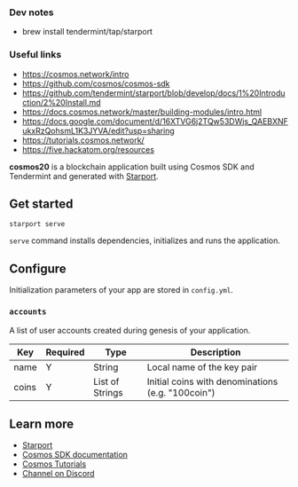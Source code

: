 <!--CosmosHub API Module

### Concept

Cosmos API module (apis) - interact with arbitrary api's from your cosmos app using this prebuilt cosmos hub module.

Going after the build a module challenge for the cosmos hackatom contest.

### Use cases

- Make api calls in response to key events such as block starts or ends, arbitrary messages, or ad-hoc queries.
- Perform programmatic access to other services such as other blockchains, third party api's
- Provide a simple interface to configure a set of API-based commands.

### Usage

1. Add the /x/apis module to your app
2. Configure the module with your external API's and desired parameters.
3. Create subscribers to process emitted events.

-->

### Dev notes

- brew install tendermint/tap/starport

### Useful links

- https://cosmos.network/intro
- https://github.com/cosmos/cosmos-sdk
- https://github.com/tendermint/starport/blob/develop/docs/1%20Introduction/2%20Install.md
- https://docs.cosmos.network/master/building-modules/intro.html
- https://docs.google.com/document/d/16XTVG6j2TQw53DWjs_QAEBXNFukxRzQohsmL1K3JYVA/edit?usp=sharing
- https://tutorials.cosmos.network/
- https://five.hackatom.org/resources

**cosmos20** is a blockchain application built using Cosmos SDK and Tendermint and generated with [Starport](https://github.com/tendermint/starport).

## Get started

```
starport serve
```

`serve` command installs dependencies, initializes and runs the application.

## Configure

Initialization parameters of your app are stored in `config.yml`.

### `accounts`

A list of user accounts created during genesis of your application.

| Key   | Required | Type            | Description                                       |
| ----- | -------- | --------------- | ------------------------------------------------- |
| name  | Y        | String          | Local name of the key pair                        |
| coins | Y        | List of Strings | Initial coins with denominations (e.g. "100coin") |

## Learn more

- [Starport](https://github.com/tendermint/starport)
- [Cosmos SDK documentation](https://docs.cosmos.network)
- [Cosmos Tutorials](https://tutorials.cosmos.network)
- [Channel on Discord](https://discord.gg/W8trcGV)
